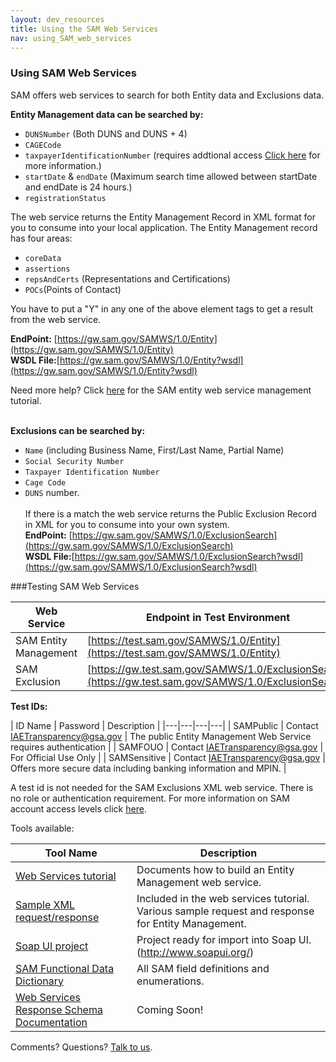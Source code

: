 ```yaml
---
layout: dev_resources
title: Using the SAM Web Services
nav: using_SAM_web_services
---
```

### Using SAM Web Services 
SAM offers web services to search for both Entity data and Exclusions data.<br>

<b>Entity Management data can be searched by:</b><br>

* ```DUNSNumber``` (Both DUNS and DUNS + 4)
* ```CAGECode```
* ```taxpayerIdentificationNumber``` (requires addtional access  [Click here](/developer_resources/Access_SAM_data.html "Data Access") for more information.)<br>
* ```startDate``` & ```endDate``` (Maximum search time allowed between startDate and endDate is 24 hours.)
* ```registrationStatus```

The web service returns the Entity Management Record in XML format for you to consume into your local application. The Entity Management record has four areas:<br>
* ```coreData```<br>
* ```assertions```<br>
* ```repsAndCerts``` (Representations and Certifications)<br>
* ```POCs```(Points of Contact)<br>

You have to put a "Y" in any one of the above element tags to get a result from the web service. <br>

<b>EndPoint:</b> [https://gw.sam.gov/SAMWS/1.0/Entity](https://gw.sam.gov/SAMWS/1.0/Entity)<br>
<b>WSDL File:</b>[https://gw.sam.gov/SAMWS/1.0/Entity?wsdl](https://gw.sam.gov/SAMWS/1.0/Entity?wsdl)

Need more help? Click [here](https://github.com/GSA/IAE-Architecture/tree/master/as-is/tech-docs/SAM) for the SAM entity web service management tutorial.<br> <br>

<b>Exclusions can be searched by:</b> <br>
* ```Name``` (including Business Name, First/Last Name, Partial Name)<br>
* ```Social Security Number```<br>
* ```Taxpayer Identification Number```<br>
* ```Cage Code```<br>
* ```DUNS``` number.<br> <br>If there is a match the web service returns the Public Exclusion Record in XML for you to consume into your own system.<br>
<b>EndPoint:</b> [https://gw.sam.gov/SAMWS/1.0/ExclusionSearch](https://gw.sam.gov/SAMWS/1.0/ExclusionSearch) <br>
<b>WSDL File:</b>[https://gw.sam.gov/SAMWS/1.0/ExclusionSearch?wsdl](https://gw.sam.gov/SAMWS/1.0/ExclusionSearch?wsdl)


###Testing SAM Web Services

| Web Service | Endpoint in Test Environment |
|---|---|
| SAM Entity Management |[https://test.sam.gov/SAMWS/1.0/Entity](https://test.sam.gov/SAMWS/1.0/Entity)|
| SAM Exclusion |[https://gw.test.sam.gov/SAMWS/1.0/ExclusionSearch](https://gw.test.sam.gov/SAMWS/1.0/ExclusionSearch)|



<b>Test IDs:</b>

| ID Name | Password | Description | 
|---|---|---|---|
| SAMPublic | Contact IAETransparency@gsa.gov | The public Entity Management Web Service requires authentication |
| SAMFOUO | Contact IAETransparency@gsa.gov | For Official Use Only | 
| SAMSensitive | Contact IAETransparency@gsa.gov | Offers more secure data including banking information and MPIN. |

A test id is not needed for the SAM Exclusions XML web service. There is no role or authentication requirement.
For more information on SAM account access levels click [here](http://gsa.github.io/IAE-Transparency-Space/IAE/developer_resources/Access_SAM_data.html).
 

Tools available:

| Tool Name | Description |
|---|---|
| [Web Services tutorial](https://github.com/GSA/IAE-Architecture/tree/master/as-is/tech-docs/SAM) | Documents how to build an Entity Management web service. |
| [Sample XML request/response]() | Included in the web services tutorial. Various sample request and response for Entity Management. |
| [Soap UI project]() | Project ready for import into Soap UI. (http://www.soapui.org/) |
| [SAM Functional Data Dictionary](https://github.com/GSA/IAE-Architecture/blob/master/as-is/tech-docs/SAM/SAM%20Functional%20Data%20Dictionary%20v4.0.pdf) |All SAM field definitions and enumerations.|
| [Web Services Response Schema Documentation]() | Coming Soon! |

Comments? Questions?  [Talk to us](https://github.com/GSA/IAE-Transparency-Space/issues).



